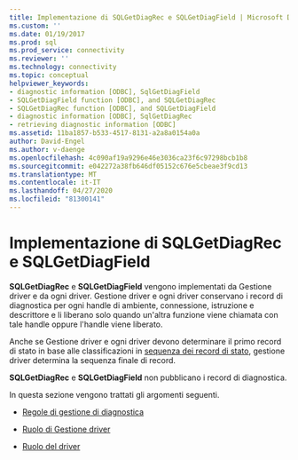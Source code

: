 ```yaml
---
title: Implementazione di SQLGetDiagRec e SQLGetDiagField | Microsoft Docs
ms.custom: ''
ms.date: 01/19/2017
ms.prod: sql
ms.prod_service: connectivity
ms.reviewer: ''
ms.technology: connectivity
ms.topic: conceptual
helpviewer_keywords:
- diagnostic information [ODBC], SqlGetDiagField
- SQLGetDiagField function [ODBC], and SQLGetDiagRec
- SQLGetDiagRec function [ODBC], and SQLGetDiagField
- diagnostic information [ODBC], SqlGetDiagRec
- retrieving diagnostic information [ODBC]
ms.assetid: 11ba1857-b533-4517-8131-a2a8a0154a0a
author: David-Engel
ms.author: v-daenge
ms.openlocfilehash: 4c090af19a9296e46e3036ca23f6c97298bcb1b8
ms.sourcegitcommit: e042272a38fb646df05152c676e5cbeae3f9cd13
ms.translationtype: MT
ms.contentlocale: it-IT
ms.lasthandoff: 04/27/2020
ms.locfileid: "81300141"
---
```

# <a name="implementing-sqlgetdiagrec-and-sqlgetdiagfield"></a>Implementazione di SQLGetDiagRec e SQLGetDiagField
**SQLGetDiagRec** e **SQLGetDiagField** vengono implementati da Gestione driver e da ogni driver. Gestione driver e ogni driver conservano i record di diagnostica per ogni handle di ambiente, connessione, istruzione e descrittore e li liberano solo quando un'altra funzione viene chiamata con tale handle oppure l'handle viene liberato.  
  
 Anche se Gestione driver e ogni driver devono determinare il primo record di stato in base alle classificazioni in [sequenza dei record di stato](../../../odbc/reference/develop-app/sequence-of-status-records.md), gestione driver determina la sequenza finale di record.  
  
 **SQLGetDiagRec** e **SQLGetDiagField** non pubblicano i record di diagnostica.  
  
 In questa sezione vengono trattati gli argomenti seguenti.  
  
-   [Regole di gestione di diagnostica](../../../odbc/reference/develop-app/diagnostic-handling-rules.md)  
  
-   [Ruolo di Gestione driver](../../../odbc/reference/develop-app/role-of-the-driver-manager.md)  
  
-   [Ruolo del driver](../../../odbc/reference/develop-app/role-of-the-driver.md)
